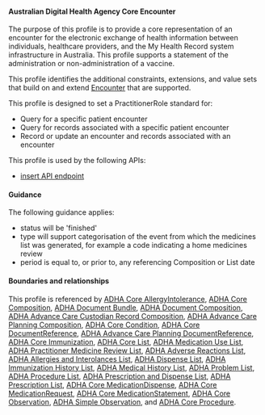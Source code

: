 #### Australian Digital Health Agency Core Encounter
The purpose of this profile is to provide a core representation of an encounter for the electronic exchange of health information between individuals, healthcare providers, and the My Health Record system infrastructure in Australia. This profile supports a statement of the administration or non-administration of a vaccine.

This profile identifies the additional constraints, extensions, and value sets that build on and extend [Encounter](http://hl7.org/fhir/R4/encounter.html) that are supported. 

This profile is designed to set a PractitionerRole standard for:
* Query for a specific patient encounter
* Query for records associated with a specific patient encounter
* Record or update an encounter and records associated with an encounter

This profile is used by the following APIs:
* [insert API endpoint](StructureDefinition-TBD-1.html)

#### Guidance
The following guidance applies:
* status will be 'finished' 
* type will support categorisation of the event from which the medicines list was generated, for example a code indicating a home medicines review
* period is equal to, or prior to, any referencing Composition or List date

#### Boundaries and relationships
This profile is referenced by 
[ADHA Core AllergyIntolerance](StructureDefinition-dh-allergyintolerance-core-1.html), 
[ADHA Core Composition](StructureDefinition-dh-composition-core-1.html), 
[ADHA Document Bundle](StructureDefinition-dh-bundle-document-1.html), 
[ADHA Document Composition](StructureDefinition-dh-composition-document-1.html),
[ADHA Advance Care Custodian Record Composition](StructureDefinition-dh-composition-document-1.html),
[ADHA Advance Care Planning Composition](StructureDefinition-dh-composition-document-1.html),
[ADHA Core Condition](StructureDefinition-dh-condition-core-1.html), 
[ADHA Core DocumentReference](StructureDefinition-dh-documentreference-core-1.html), 
[ADHA Advance Care Planning DocumentReference](StructureDefinition-dh-documentreference-core-1.html), 
[ADHA Core Immunization](StructureDefinition-dh-immunization-core-1.html),
[ADHA Core List](StructureDefinition-dh-list-core-1.html),
[ADHA Medication Use List](StructureDefinition-dh-list-medication-use-1.html),
[ADHA Practitioner Medicine Review List](StructureDefinition-dh-list-medication-use-pmr-1.html),
[ADHA Adverse Reactions List](StructureDefinition-dh-list-adv-1.html),
[ADHA Allergies and Interolances List](StructureDefinition-dh-list-ai-1.html),
[ADHA Dispense List](StructureDefinition-dh-list-disp-1.html),
[ADHA Immunization History List](StructureDefinition-dh-list-imm-1.html),
[ADHA Medical History List](StructureDefinition-dh-list-pdl-1.html),
[ADHA Problem List](StructureDefinition-dh-list-cond-1.html),
[ADHA Procedure List](StructureDefinition-dh-list-proc-1.html),
[ADHA Prescription and Dispense List](StructureDefinition-dh-list-pdl-1.html),
[ADHA Prescription List](StructureDefinition-dh-list-pres-1.html),
[ADHA Core MedicationDispense](StructureDefinition-dh-medicationdispense-1.html),
[ADHA Core MedicationRequest](StructureDefinition-dh-medicationrequest-1.html), 
[ADHA Core MedicationStatement](StructureDefinition-dh-medicationstatement-core-1.html),
[ADHA Core Observation](StructureDefinition-dh-observation-core-1.html), 
[ADHA Simple Observation](StructureDefinition-dh-observation-simple-1.html), and
[ADHA Core Procedure](StructureDefinition-dh-procedure-core-1.html). 


